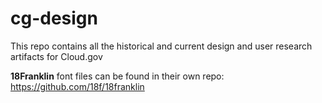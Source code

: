 # cg-design
This repo contains all the historical and current design and user research artifacts for Cloud.gov

**18Franklin** font files can be found in their own repo: https://github.com/18f/18franklin
